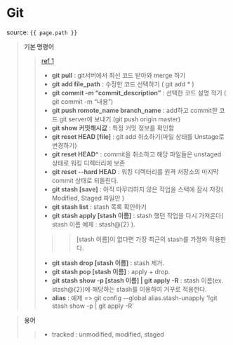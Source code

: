 # Git

source: `{{ page.path }}`

> __기본 명령어__
>> [ref 1](https://theorydb.github.io/envops/2019/05/22/envops-blog-how-to-use-md/)
>> + __git pull__ : git서버에서 최신 코드 받아와 merge 하기
>> + __git add file_path__ : 수정한 코드 선택하기 ( git add * )
>> + __git commit -m “commit_description”__ : 선택한 코드 설명 적기 ( git commit -m “내용”)
>> + __git push romote_name branch_name__ : add하고 commit한 코드 git server에 보내기 (git push origin master)
>> + __git show 커밋해시값__ : 특정 커밋 정보를 확인함
>> + __git reset HEAD [file]__ : git add 취소하기(파일 상태를 Unstage로 변경하기)
>> + __git reset HEAD^__ : commit을 취소하고 해당 파일들은 unstaged 상태로 워킹 디렉터리에 보존
>> + __git reset --hard HEAD__ : 워킹 디렉터리를 원격 저장소의 마지막 commit 상태로 되돌린다.
>> + __git stash [save]__ : 아직 마무리하지 않은 작업을 스택에 잠시 저장( Modified, Staged 파일만 )
>> + __git stash list__ : stash 목록 확인하기
>> + __git stash apply [stash 이름]__ : stash 했던 작업을 다시 가져온다( stash 이름 예제 : stash@{2} ).
>>>> [stash 이름]이 없다면 가장 최근의 stash를 가졍와 적용한다.
>> + __git stash drop [stash 이름]__ : stash 제거.
>> + __git stash pop [stash 이름]__ : apply + drop.
>> + __git stash show -p [stash 이름] &#124; git apply -R__ : stash 이름(ex. stash@{2})에 해당하는 stash를 이용하여 거꾸로 적용한다.
>> + __alias__ : 예제 => git config --global alias.stash-unapply '!git stash show -p &#124; git apply -R'

> __용어__
>> + tracked : unmodified, modified, staged
